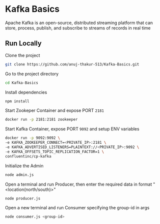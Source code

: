 
# Kafka Basics

Apache Kafka is an open-source, distributed streaming platform that can store, process, publish, and subscribe to streams of records in real time



## Run Locally

Clone the project

```bash
git clone https://github.com/anuj-thakur-513/Kafka-Basics.git
```

Go to the project directory

```bash
cd Kafka-Basics
```

Install dependencies

```bash
npm install
```

Start Zookeper Container and expose PORT ```2181```

```bash
docker run -p 2181:2181 zookeeper
```

Start Kafka Container, expose PORT ```9092``` and setup ENV variables

```bash
docker run -p 9092:9092 \
-e KAFKA_ZOOKEEPER_CONNECT=<PRIVATE_IP>:2181 \
-e KAFKA_ADVERTISED_LISTENERS=PLAINTEXT://<PRIVATE_IP>:9092 \
-e KAFKA_OFFSETS_TOPIC_REPLICATION_FACTOR=1 \
confluentinc/cp-kafka
```

Initialize the Admin
```bash
node admin.js
```

Open a terminal and run Producer, then enter the required data in format "<rider-name> <location(north/south)>"
```bash
node producer.js
```

Open a new terminal and run Consumer specifying the group-id in args
```bash
node consumer.js <group-id>
```
